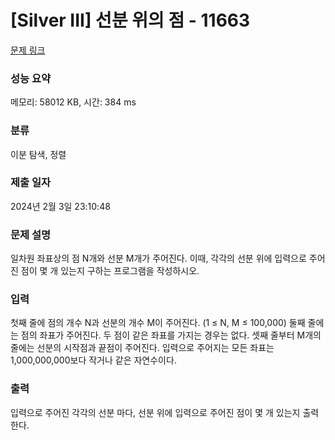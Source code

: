 # [Silver III] 선분 위의 점 - 11663 

[문제 링크](https://www.acmicpc.net/problem/11663) 

### 성능 요약

메모리: 58012 KB, 시간: 384 ms

### 분류

이분 탐색, 정렬

### 제출 일자

2024년 2월 3일 23:10:48

### 문제 설명

<p>일차원 좌표상의 점 N개와 선분 M개가 주어진다. 이때, 각각의 선분 위에 입력으로 주어진 점이 몇 개 있는지 구하는 프로그램을 작성하시오.</p>

### 입력 

 <p>첫째 줄에 점의 개수 N과 선분의 개수 M이 주어진다. (1 ≤ N, M ≤ 100,000) 둘째 줄에는 점의 좌표가 주어진다. 두 점이 같은 좌표를 가지는 경우는 없다. 셋째 줄부터 M개의 줄에는 선분의 시작점과 끝점이 주어진다. 입력으로 주어지는 모든 좌표는 1,000,000,000보다 작거나 같은 자연수이다.</p>

### 출력 

 <p>입력으로 주어진 각각의 선분 마다, 선분 위에 입력으로 주어진 점이 몇 개 있는지 출력한다.</p>

